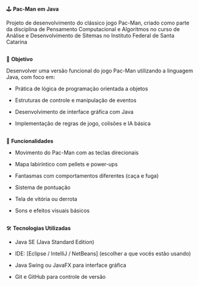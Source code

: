 🕹️ **Pac-Man em Java**

Projeto de desenvolvimento do clássico jogo Pac-Man, criado como parte da disciplina de Pensamento Computacional e Algoritmos no curso de Análise e Desenvolvimento de Sitemas no Instituto Federal de Santa Catarina

##

📌 **Objetivo**

Desenvolver uma versão funcional do jogo Pac-Man utilizando a linguagem Java, com foco em:

- Prática de lógica de programação orientada a objetos

- Estruturas de controle e manipulação de eventos

- Desenvolvimento de interface gráfica com Java

- Implementação de regras de jogo, colisões e IA básica

##

🧩 **Funcionalidades**

- Movimento do Pac-Man com as teclas direcionais

- Mapa labiríntico com pellets e power-ups

- Fantasmas com comportamentos diferentes (caça e fuga)

- Sistema de pontuação

- Tela de vitória ou derrota

- Sons e efeitos visuais básicos

 ##

🛠️ **Tecnologias Utilizadas**

- Java SE (Java Standard Edition)

- IDE: [Eclipse / IntelliJ / NetBeans] (escolher a que vocês estão usando)

- Java Swing ou JavaFX para interface gráfica

- Git e GitHub para controle de versão